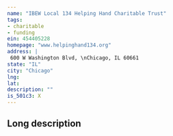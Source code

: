 ```yaml
---
name: "IBEW Local 134 Helping Hand Charitable Trust"
tags:
- charitable
- funding
ein: 454405228
homepage: "www.helpinghand134.org"
address: |
 600 W Washington Blvd, \nChicago, IL 60661
state: "IL"
city: "Chicago"
lng: 
lat: 
description: ""
is_501c3: X
---
```


## Long description


